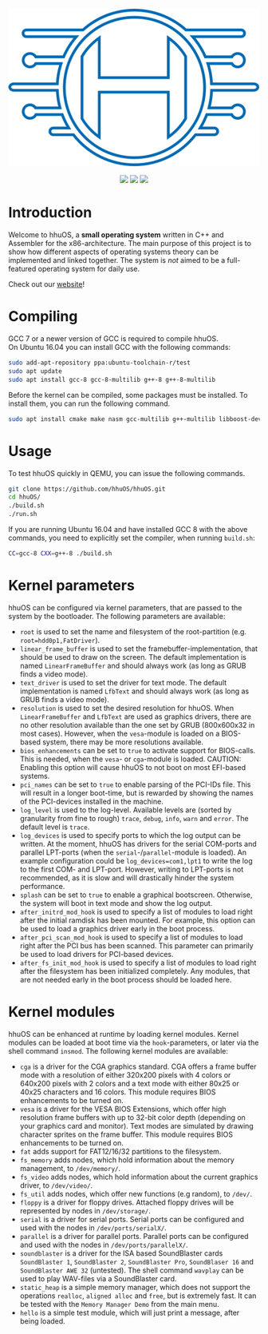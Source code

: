 <p align="center">
  <img src="media/logo/logo_v3.svg">
</p>

<p align="center">
  <a href="https://travis-ci.org/hhuOS/hhuOS"><img src="https://travis-ci.org/hhuOS/hhuOS.svg?branch=master"></a>
  <img src="https://img.shields.io/badge/C%2B%2B-17-blue.svg">
  <img src="https://img.shields.io/badge/license-GPLv3-orange.svg">
</p>

# Introduction

Welcome to hhuOS, a **small operating system** written in C++ and Assembler for the
x86-architecture. The main purpose of this project is to show how different
aspects of operating systems theory can be implemented and linked together.
The system is *not* aimed to be a full-featured operating system for daily use.

Check out our [website](https://hhuos.github.io)!

# Compiling

GCC 7 or a newer version of GCC is required to compile hhuOS.  
On Ubuntu 16.04 you can install GCC with the following commands:

```sh
sudo add-apt-repository ppa:ubuntu-toolchain-r/test
sudo apt update
sudo apt install gcc-8 gcc-8-multilib g++-8 g++-8-multilib
```

Before the kernel can be compiled, some packages must be installed. To install them, you can run the following command.

```sh
sudo apt install cmake make nasm gcc-multilib g++-multilib libboost-dev grub-pc-bin grub-efi-ia32-bin mtools xorriso
```

# Usage

To test hhuOS quickly in QEMU, you can issue the following commands.

```sh
git clone https://github.com/hhuOS/hhuOS.git
cd hhuOS/
./build.sh
./run.sh
```

If you are running Ubuntu 16.04 and have installed GCC 8 with the above commands, you need to explicitly set the compiler, when running `build.sh`:

```sh
CC=gcc-8 CXX=g++-8 ./build.sh
```

# Kernel parameters

hhuOS can be configured via kernel parameters, that are passed to the system by the bootloader. The following parameters are available:

- `root` is used to set the name and filesystem of the root-partition (e.g. `root=hdd0p1,FatDriver`).
- `linear_frame_buffer` is used to set the framebuffer-implementation, that should be used to draw on the screen. The default implementation is named `LinearFrameBuffer` and should always work (as long as GRUB finds a video mode).
- `text_driver` is used to set the driver for text mode. The default implementation is named `LfbText` and should always work (as long as GRUB finds a video mode).
- `resolution` is used to set the desired resolution for hhuOS. When `LinearFrameBuffer` and `LfbText` are used as graphics drivers, there are no other resolution available than the one set by GRUB (800x600x32 in most cases). However, when the `vesa`-module is loaded on a BIOS-based system, there may be more resolutions available.
- `bios_enhancements` can be set to `true` to activate support for BIOS-calls. This is needed, when the `vesa`- or `cga`-module is loaded. CAUTION: Enabling this option will cause hhuOS to not boot on most EFI-based systems.
- `pci_names` can be set to `true` to enable parsing of the PCI-IDs file. This will result in a longer boot-time, but is rewarded by showing the names of the PCI-devices installed in the machine.
- `log_level` is used to the log-level. Available levels are (sorted by granularity from fine to rough) `trace`, `debug`, `info`, `warn` and `error`. The default level is `trace`.
- `log_devices` is used to specify ports to which the log output can be written. At the moment, hhuOS has drivers for the serial COM-ports and parallel LPT-ports (when the `serial`-/`parallel`-module is loaded). An example configuration could be `log_devices=com1,lpt1` to write the log to the first COM- and LPT-port. However, writing to LPT-ports is not recommended, as it is slow and will drastically hinder the system performance.
- `splash` can be set to `true` to enable a graphical bootscreen. Otherwise, the system will boot in text mode and show the log output.
- `after_initrd_mod_hook` is used to specify a list of modules to load right after the initial ramdisk has been mounted. For example, this option can be used to load a graphics driver early in the boot process.
- `after_pci_scan_mod_hook` is used to specify a list of modules to load right after the PCI bus has been scanned. This parameter can primarily be used to load drivers for PCI-based devices.
- `after_fs_init_mod_hook` is used to specify a list of modules to load right after the filesystem has been initialized completely. Any modules, that are not needed early in the boot process should be loaded here.

# Kernel modules

hhuOS can be enhanced at runtime by loading kernel modules. Kernel modules can be loaded at boot time via the `hook`-parameters, or later via the shell command `insmod`. The following kernel modules are available:

- `cga` is a driver for the CGA graphics standard. CGA offers a frame buffer mode with a resolution of either 320x200 pixels with 4 colors or 640x200 pixels with 2 colors and a text mode with either 80x25 or 40x25 characters and 16 colors. This module requires BIOS enhancements to be turned on.
- `vesa` is a driver for the VESA BIOS Extensions, which offer high resolution frame buffers with up to 32-bit color depth (depending on your graphics card and monitor). Text modes are simulated by drawing character sprites on the frame buffer. This module requires BIOS enhancements to be turned on.
- `fat` adds support for FAT12/16/32 partitions to the filesystem.
- `fs_memory` adds nodes, which hold information about the memory management, to `/dev/memory/`.
- `fs_video` adds nodes, which hold information about the current graphics driver, to `/dev/video/`.
- `fs_util` adds nodes, which offer new functions (e.g random), to `/dev/`.
- `floppy` is a driver for floppy drives. Attached floppy drives will be represented by nodes in `/dev/storage/`.
- `serial` is a driver for serial ports. Serial ports can be configured and used with the nodes in `/dev/ports/serialX/`.
- `parallel` is a driver for parallel ports. Parallel ports can be configured and used with the nodes in `/dev/ports/parallelX/`.
- `soundblaster` is a driver for the ISA based SoundBlaster cards `SoundBlaster 1`, `SoundBlaster 2`, `SoundBlaster Pro`, `SoundBlaser 16` and `SoundBlaster AWE 32` (untested). The shell command `wavplay` can be used to play WAV-files via a SoundBlaster card.
- `static_heap` is a simple memory manager, which does not support the operations `realloc`, `aligned alloc` and `free`, but is extremely fast. It can be tested with the `Memory Manager Demo` from the main menu.
- `hello` is a simple test module, which will just print a message, after being loaded.
